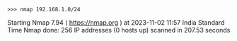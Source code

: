
    >>> nmap 192.168.1.0/24

Starting Nmap 7.94 ( https://nmap.org ) at 2023-11-02 11:57 India Standard Time
Nmap done: 256 IP addresses (0 hosts up) scanned in 207.53 seconds

